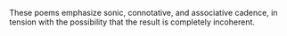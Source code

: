 These poems emphasize sonic, connotative, and associative cadence, in tension with the possibility that the result is completely incoherent.
